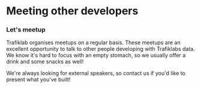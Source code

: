 # Meeting other developers

### Let's meetup

Trafiklab organises meetups on a regular basis. These meetups are an excellent opportunity to talk to other people developing with Trafiklabs data. We know it's hard to focus with an empty stomach, so we usually offer a drink and some snacks as well!

 We're always looking for external speakers, so contact us if you'd like to present what you've built! 



